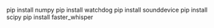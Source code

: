 pip install numpy
pip install watchdog
pip install sounddevice
pip install scipy
pip install faster_whisper
